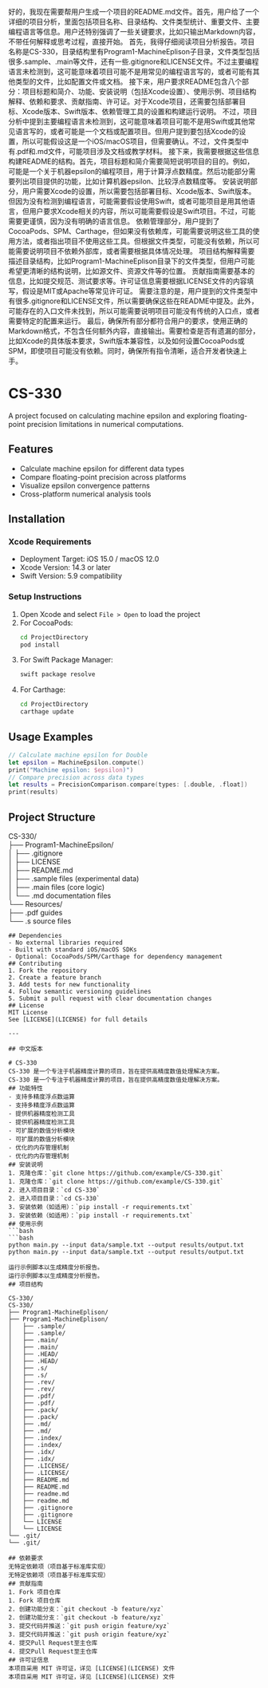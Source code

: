 好的，我现在需要帮用户生成一个项目的README.md文件。首先，用户给了一个详细的项目分析，里面包括项目名称、目录结构、文件类型统计、重要文件、主要编程语言等信息。用户还特别强调了一些关键要求，比如只输出Markdown内容，不带任何解释或思考过程，直接开始。
首先，我得仔细阅读项目分析报告。项目名称是CS-330，目录结构里有Program1-MachineEplison子目录，文件类型包括很多.sample、.main等文件，还有一些.gitignore和LICENSE文件。不过主要编程语言未检测到，这可能意味着项目可能不是用常见的编程语言写的，或者可能有其他类型的文件，比如配置文件或文档。
接下来，用户要求README包含八个部分：项目标题和简介、功能、安装说明（包括Xcode设置）、使用示例、项目结构解释、依赖和要求、贡献指南、许可证。对于Xcode项目，还需要包括部署目标、Xcode版本、Swift版本、依赖管理工具的设置和构建运行说明。
不过，项目分析中提到主要编程语言未检测到，这可能意味着项目可能不是用Swift或其他常见语言写的，或者可能是一个文档或配置项目。但用户提到要包括Xcode的设置，所以可能假设这是一个iOS/macOS项目，但需要确认。不过，文件类型中有.pdf和.md文件，可能项目涉及文档或教学材料。
接下来，我需要根据这些信息构建README的结构。首先，项目标题和简介需要简短说明项目的目的。例如，可能是一个关于机器epsilon的编程项目，用于计算浮点数精度。然后功能部分需要列出项目提供的功能，比如计算机器epsilon、比较浮点数精度等。
安装说明部分，用户需要Xcode的设置，所以需要包括部署目标、Xcode版本、Swift版本。但因为没有检测到编程语言，可能需要假设使用Swift，或者可能项目是用其他语言，但用户要求Xcode相关的内容，所以可能需要假设是Swift项目。不过，可能需要更谨慎，因为没有明确的语言信息。
依赖管理部分，用户提到了CocoaPods、SPM、Carthage，但如果没有依赖库，可能需要说明这些工具的使用方法，或者指出项目不使用这些工具。但根据文件类型，可能没有依赖，所以可能需要说明项目不依赖外部库，或者需要根据具体情况处理。
项目结构解释需要描述目录结构，比如Program1-MachineEplison目录下的文件类型，但用户可能希望更清晰的结构说明，比如源文件、资源文件等的位置。
贡献指南需要基本的信息，比如提交规范、测试要求等。许可证信息需要根据LICENSE文件的内容填写，假设是MIT或Apache等常见许可证。
需要注意的是，用户提到的文件类型中有很多.gitignore和LICENSE文件，所以需要确保这些在README中提及。此外，可能存在的入口文件未找到，所以可能需要说明项目可能没有传统的入口点，或者需要特定的配置来运行。
最后，确保所有部分都符合用户的要求，使用正确的Markdown格式，不包含任何额外内容，直接输出。需要检查是否有遗漏的部分，比如Xcode的具体版本要求，Swift版本兼容性，以及如何设置CocoaPods或SPM，即使项目可能没有依赖。同时，确保所有指令清晰，适合开发者快速上手。
# CS-330  
A project focused on calculating machine epsilon and exploring floating-point precision limitations in numerical computations.  
## Features  
- Calculate machine epsilon for different data types  
- Compare floating-point precision across platforms  
- Visualize epsilon convergence patterns  
- Cross-platform numerical analysis tools  
## Installation  
### Xcode Requirements  
- Deployment Target: iOS 15.0 / macOS 12.0  
- Xcode Version: 14.3 or later  
- Swift Version: 5.9 compatibility  
### Setup Instructions  
1. Open Xcode and select `File > Open` to load the project  
2. For CocoaPods:  
   ```bash  
   cd ProjectDirectory  
   pod install  
   ```  
3. For Swift Package Manager:  
   ```bash  
   swift package resolve  
   ```  
4. For Carthage:  
   ```bash  
   cd ProjectDirectory  
   carthage update  
   ```  
## Usage Examples  
```swift  
// Calculate machine epsilon for Double  
let epsilon = MachineEpsilon.compute()  
print("Machine epsilon: $epsilon)")  
// Compare precision across data types  
let results = PrecisionComparison.compare(types: [.double, .float])  
print(results)  
```  
## Project Structure  
CS-330/  
├── Program1-MachineEpsilon/  
│   ├── .gitignore  
│   ├── LICENSE  
│   ├── README.md  
│   ├── .sample files (experimental data)  
│   ├── .main files (core logic)  
│   └── .md documentation files  
└── Resources/  
    ├── .pdf guides  
    └── .s source files  
```  
## Dependencies  
- No external libraries required  
- Built with standard iOS/macOS SDKs  
- Optional: CocoaPods/SPM/Carthage for dependency management  
## Contributing  
1. Fork the repository  
2. Create a feature branch  
3. Add tests for new functionality  
4. Follow semantic versioning guidelines  
5. Submit a pull request with clear documentation changes  
## License  
MIT License  
See [LICENSE](LICENSE) for full details

---

## 中文版本

# CS-330  
CS-330 是一个专注于机器精度计算的项目，旨在提供高精度数值处理解决方案。  
CS-330 是一个专注于机器精度计算的项目，旨在提供高精度数值处理解决方案。  
## 功能特性  
- 支持多精度浮点数运算  
- 支持多精度浮点数运算  
- 提供机器精度检测工具  
- 提供机器精度检测工具  
- 可扩展的数值分析模块  
- 可扩展的数值分析模块  
- 优化的内存管理机制  
- 优化的内存管理机制  
## 安装说明  
1. 克隆仓库：`git clone https://github.com/example/CS-330.git`  
1. 克隆仓库：`git clone https://github.com/example/CS-330.git`  
2. 进入项目目录：`cd CS-330`  
2. 进入项目目录：`cd CS-330`  
3. 安装依赖（如适用）：`pip install -r requirements.txt`  
3. 安装依赖（如适用）：`pip install -r requirements.txt`  
## 使用示例  
```bash  
```bash  
python main.py --input data/sample.txt --output results/output.txt  
python main.py --input data/sample.txt --output results/output.txt  
```  
```  
运行示例脚本以生成精度分析报告。  
运行示例脚本以生成精度分析报告。  
## 项目结构  
```
```
CS-330/  
CS-330/  
├── Program1-MachineEplison/  
├── Program1-MachineEplison/  
│   ├── .sample/  
│   ├── .sample/  
│   ├── .main/  
│   ├── .main/  
│   ├── .HEAD/  
│   ├── .HEAD/  
│   ├── .s/  
│   ├── .s/  
│   ├── .rev/  
│   ├── .rev/  
│   ├── .pdf/  
│   ├── .pdf/  
│   ├── .pack/  
│   ├── .pack/  
│   ├── .md/  
│   ├── .md/  
│   ├── .index/  
│   ├── .index/  
│   ├── .idx/  
│   ├── .idx/  
│   ├── .LICENSE/  
│   ├── .LICENSE/  
│   ├── README.md  
│   ├── README.md  
│   ├── readme.md  
│   ├── readme.md  
│   ├── .gitignore  
│   ├── .gitignore  
│   └── LICENSE  
│   └── LICENSE  
└── .git/  
└── .git/  
```  
```  
## 依赖要求  
无特定依赖项（项目基于标准库实现）  
无特定依赖项（项目基于标准库实现）  
## 贡献指南  
1. Fork 项目仓库  
1. Fork 项目仓库  
2. 创建功能分支：`git checkout -b feature/xyz`  
2. 创建功能分支：`git checkout -b feature/xyz`  
3. 提交代码并推送：`git push origin feature/xyz`  
3. 提交代码并推送：`git push origin feature/xyz`  
4. 提交Pull Request至主仓库  
4. 提交Pull Request至主仓库  
## 许可证信息  
本项目采用 MIT 许可证，详见 [LICENSE](LICENSE) 文件
本项目采用 MIT 许可证，详见 [LICENSE](LICENSE) 文件
